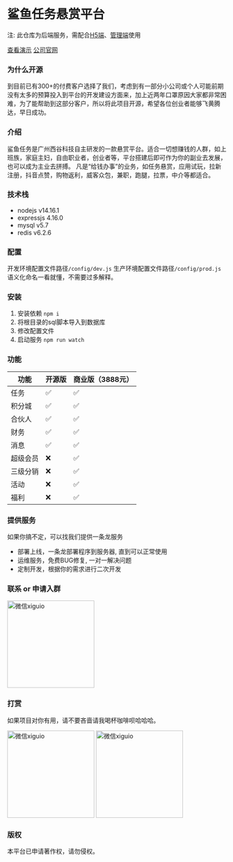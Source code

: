 # 鲨鱼任务悬赏平台

注: 此仓库为后端服务，需配合[H5端](https://github.com/xigupro/SharkTask_H5)、[管理端](https://github.com/xigupro/SharkTask_Admin)使用

[查看演示](https://shark-m.xigu.pro)
[公司官网](https://www.xigu.pro/products/task.html)

### 为什么开源
到目前已有300+的付费客户选择了我们，考虑到有一部分小公司或个人可能前期没有太多的预算投入到平台的开发建设方面来，加上近两年口罩原因大家都非常困难，为了能帮助到这部分客户，所以将此项目开源，希望各位创业者能够飞黄腾达，早日成功。

### 介绍
鲨鱼任务是广州西谷科技自主研发的一款悬赏平台。适合一切想赚钱的人群，如上班族，家庭主妇，自由职业者，创业者等，平台搭建后即可作为你的副业去发展，也可以成为主业去拼搏。 凡是“给钱办事”的业务，如任务悬赏，应用试玩，拉新注册，抖音点赞，购物返利，威客众包，兼职，跑腿，拉票，中介等都适合。

### 技术栈
* nodejs v14.16.1
* expressjs 4.16.0
* mysql v5.7
* redis v6.2.6

### 配置

开发环境配置文件路径`/config/dev.js`
生产环境配置文件路径`/config/prod.js`
语义化命名一看就懂，不需要过多解释。

### 安装
1. 安装依赖 `npm i`
2. 将根目录的sql脚本导入到数据库
3. 修改配置文件
4. 启动服务 `npm run watch`

### 功能
|  功能   |  开源版   | 商业版（3888元）  |
| ----  |  ----  | ----  |
| 任务 | ✅  | ✅ |
| 积分城 | ✅  | ✅ |
| 合伙人 | ✅  | ✅ |
| 财务 | ✅  | ✅ |
| 消息 | ✅  | ✅ |
| 超级会员 | ❌  | ✅ |
| 三级分销 | ❌  | ✅ |
| 活动 | ❌  | ✅ |
| 福利 | ❌  | ✅ |

### 提供服务
如果你搞不定，可以找我们提供一条龙服务
* 部署上线，一条龙部署程序到服务器, 直到可以正常使用
* 运维服务，免费BUG修复, 一对一解决问题
* 定制开发，根据你的需求进行二次开发

### 联系 or 申请入群
<img alt="微信xiguio" src="https://www.xigu.pro/img/code.JPG" width="200px">

### 打赏
如果项目对你有用，请不要吝啬请我喝杯咖啡呗哈哈哈。  

<img alt="微信xiguio" src="https://www.xigu.pro/img/wechat-pay.png" width="200px">
<img alt="微信xiguio" src="https://www.xigu.pro/img/ali-pay.png" width="200px">

### 版权
本平台已申请著作权，请勿侵权。